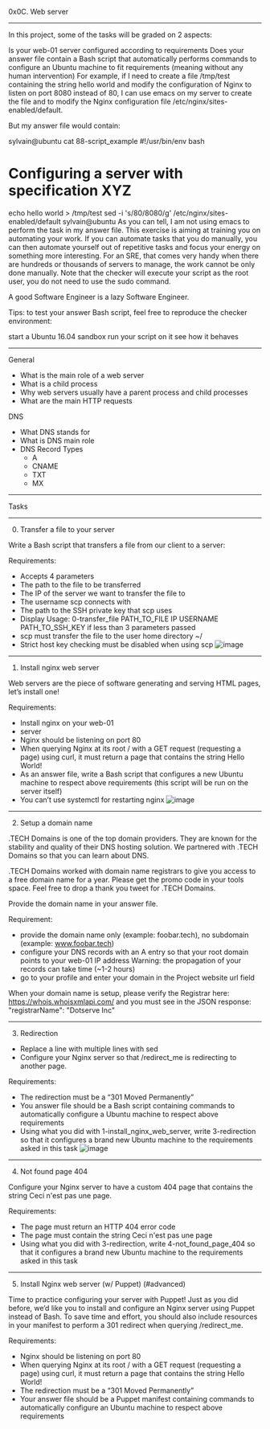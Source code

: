 0x0C. Web server
_______________________
In this project, some of the tasks will be graded on 2 aspects:

Is your web-01 server configured according to requirements
Does your answer file contain a Bash script that automatically performs commands to configure an Ubuntu machine to fit requirements (meaning without any human intervention)
For example, if I need to create a file /tmp/test containing the string hello world and modify the configuration of Nginx to listen on port 8080 instead of 80, I can use emacs on my server to create the file and to modify the Nginx configuration file /etc/nginx/sites-enabled/default.

But my answer file would contain:

sylvain@ubuntu cat 88-script_example
#!/usr/bin/env bash
# Configuring a server with specification XYZ
echo hello world > /tmp/test
sed -i 's/80/8080/g' /etc/nginx/sites-enabled/default
sylvain@ubuntu
As you can tell, I am not using emacs to perform the task in my answer file. This exercise is aiming at training you on automating your work. If you can automate tasks that you do manually, you can then automate yourself out of repetitive tasks and focus your energy on something more interesting. For an SRE, that comes very handy when there are hundreds or thousands of servers to manage, the work cannot be only done manually. Note that the checker will execute your script as the root user, you do not need to use the sudo command.

A good Software Engineer is a lazy Software Engineer. 

Tips: to test your answer Bash script, feel free to reproduce the checker environment:

start a Ubuntu 16.04 sandbox
run your script on it
see how it behaves
___________________________________
General

 - What is the main role of a web server
 - What is a child process
 - Why web servers usually have a parent process and child processes
 - What are the main HTTP requests

DNS

 - What DNS stands for
 - What is DNS main role
 - DNS Record Types
    - A
    - CNAME
    - TXT
    - MX
____________________________
Tasks
______________________
0. Transfer a file to your server

Write a Bash script that transfers a file from our client to a server:

Requirements:

 - Accepts 4 parameters
 - The path to the file to be transferred
 - The IP of the server we want to transfer the file to
 - The username scp connects with
 - The path to the SSH private key that scp uses
 - Display Usage: 0-transfer_file PATH_TO_FILE IP USERNAME PATH_TO_SSH_KEY if less than 3 parameters passed
 - scp must transfer the file to the user home directory ~/
 - Strict host key checking must be disabled when using scp
   ![image](https://github.com/HalimaEla59/alx-system_engineering-devops/assets/86242444/64178110-646d-4888-be04-9969121ade4b)
____________________________________
1. Install nginx web server

Web servers are the piece of software generating and serving HTML pages, let’s install one!

Requirements:

 - Install nginx on your web-01
 - server
 - Nginx should be listening on port 80
 - When querying Nginx at its root / with a GET request (requesting a page) using curl, it must return a page that contains the string Hello World!
 - As an answer file, write a Bash script that configures a new Ubuntu machine to respect above requirements (this script will be run on the server itself)
 - You can’t use systemctl for restarting nginx
   ![image](https://github.com/HalimaEla59/alx-system_engineering-devops/assets/86242444/9c5fde66-6669-4949-8c34-6403da4f5592)
___________________________________________
2. Setup a domain name

.TECH Domains is one of the top domain providers. They are known for the stability and quality of their DNS hosting solution. We partnered with .TECH Domains so that you can learn about DNS.

.TECH Domains worked with domain name registrars to give you access to a free domain name for a year. Please get the promo code in your tools space. Feel free to drop a thank you tweet for .TECH Domains.

Provide the domain name in your answer file.

Requirement:

 - provide the domain name only (example: foobar.tech), no subdomain (example: www.foobar.tech)
 - configure your DNS records with an A entry so that your root domain points to your web-01 IP address Warning: the propagation of your records can take time (~1-2 hours)
 - go to your profile and enter your domain in the Project website url field

When your domain name is setup, please verify the Registrar here: https://whois.whoisxmlapi.com/ and you must see in the JSON response: "registrarName": "Dotserve Inc"
______________________________________
3. Redirection

 - Replace a line with multiple lines with sed
 - Configure your Nginx server so that /redirect_me is redirecting to another page.

Requirements:

 - The redirection must be a “301 Moved Permanently”
 - You answer file should be a Bash script containing commands to automatically configure a Ubuntu machine to respect above requirements
 - Using what you did with 1-install_nginx_web_server, write 3-redirection so that it configures a brand new Ubuntu machine to the requirements asked in this task
   ![image](https://github.com/HalimaEla59/alx-system_engineering-devops/assets/86242444/80a8722e-f515-4163-b22a-c479b18732ed)
____________________________________
4. Not found page 404

Configure your Nginx server to have a custom 404 page that contains the string Ceci n'est pas une page.

Requirements:

 - The page must return an HTTP 404 error code
 - The page must contain the string Ceci n'est pas une page
 - Using what you did with 3-redirection, write 4-not_found_page_404 so that it configures a brand new Ubuntu machine to the requirements asked in this task
__________________________________
5. Install Nginx web server (w/ Puppet)
 (#advanced)

Time to practice configuring your server with Puppet! Just as you did before, we’d like you to install and configure an Nginx server using Puppet instead of Bash. To save time and effort, you should also include resources in your manifest to perform a 301 redirect when querying /redirect_me.

Requirements:

 - Nginx should be listening on port 80
 - When querying Nginx at its root / with a GET request (requesting a page) using curl, it must return a page that contains the string Hello World!
 - The redirection must be a “301 Moved Permanently”
 - Your answer file should be a Puppet manifest containing commands to automatically configure an Ubuntu machine to respect above requirements
